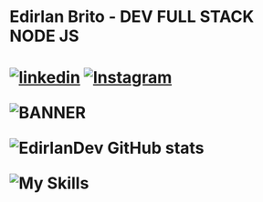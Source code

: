 <h1>Edirlan Brito - DEV FULL STACK NODE JS<h1>

[![linkedin](https://img.shields.io/badge/LinkedIn-0077B5?style=for-the-badge&logo=linkedin&logoColor=white)]()
[![Instagram](https://img.shields.io/badge/Instagram-E4405F?style=for-the-badge&logo=instagram&logoColor=white)](https://www.instagram.com/ed.codev/)


![BANNER](https://media.discordapp.net/attachments/749091631063629874/1065557727839014922/TRANQUIL_BLUE_WITH_LUSCIOUS_RED_SPACE_VIRTUAL_BACKGROUND.jpg?width=679&height=382)

![EdirlanDev GitHub stats](https://github-readme-stats.vercel.app/api?username=EdirlanDev&show_icons=true&theme=dracula)

![My Skills](https://skillicons.dev/icons?i=js,html,css,react,next)


